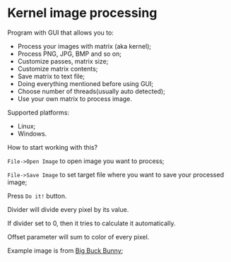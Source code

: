 # Kernel image processing

Program with GUI that allows you to: 
* Process your images with matrix (aka kernel);
* Process PNG, JPG, BMP and so on;
* Customize passes, matrix size;
* Customize matrix contents;
* Save matrix to text file;
* Doing everything mentioned before using GUI;
* Choose number of threads(usually auto detected);
* Use your own matrix to process image.

Supported platforms: 
* Linux;
* Windows.

How to start working with this? 

`File->Open Image` to open image you want to process; 

`File->Save Image` to set target file where you want to save your processed image; 

Press `Do it!` button. 

Divider will divide every pixel by its value.

If divider set to 0, then it tries to calculate it automatically.

Offset parameter will sum to color of every pixel. 


Example image is from [Big Buck Bunny](https://peach.blender.org/); 
